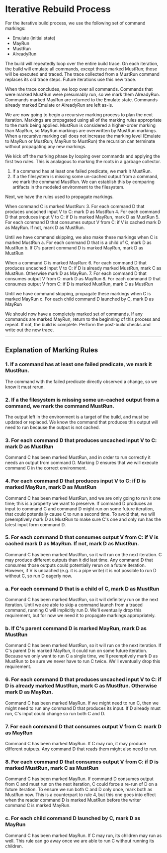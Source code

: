 # Iterative Rebuild Process
For the iterative build process, we use the following set of command markings:
- Emulate (initial state)
- MayRun
- MustRun
- AlreadyRun

The build will repeatedly loop over the entire build trace. On each iteration, the build will emulate all commands, except those marked MustRun; those will be executed and traced. The trace collected from a MustRun command replaces its old trace steps. Future iterations use this new trace.

When the trace concludes, we loop over all commands. Commands that were marked MustRun were presumably run, so we mark them AlreadyRun. Commands marked MayRun are returned to the Emulate state. Commands already marked Emulate or AlreadyRun are left as-is.

We are now going to begin a recursive marking process to plan the next iteration. Markings are propagated using all of the marking rules appropriate to the mark being applied. MustRun is considered a higher-order marking than MayRun, so MayRun markings are overwritten by MustRun markings. When a recursive marking call does not increase the marking level (Emulate to MayRun or MustRun; MayRun to MustRun) the recursion can terminate without propagating any new markings.

We kick off the marking phase by looping over commands and applying the first two rules. This is analagous to marking the roots in a garbage collector.

  1. If a command has at least one failed predicate, we mark it MustRun.
  2. If a the filesystem is missing some un-cached output from a command, we mark the command MustRun. We can establish this by comparing artifacts in the modeled environment to the filesystem.

Next, we have the rules used to propagate markings.

When command C is marked MustRun:
  3. For each command D that produces uncached input V to C: mark D as MustRun
  4. For each command D that produces input V to C: if D is marked MayRun, mark D as MustRun
  5. For each command D that consumes output V from C: if V is cached mark D as MayRun. If not, mark D as MustRun.

  Until we have command skipping, we also make these markings when C is marked MustRun
    a. For each command D that is a child of C, mark D as MustRun
    b. If C's parent command D is marked MayRun, mark D as MustRun

When a command C is marked MayRun:
  6. For each command D that produces uncached input V to C: if D is already marked MustRun, mark C as MustRun. Otherwise mark D as MayRun.
  7. For each command D that consumes output V from C: mark D as MayRun
  8. For each command D that consumes output V from C: if D is marked MustRun, mark C as MustRun

  Until we have command skipping, propagate these markings when C is marked MayRun
    c. For each child command D launched by C, mark D as MayRun

We should now have a completely marked set of commands. If any commands are marked MayRun, return to the beginning of this process and repeat. If not, the build is complete. Perform the post-build checks and write out the new trace.

---

## Explanation of Marking Rules

### 1. If a command has at least one failed predicate, we mark it MustRun.
The command with the failed predicate directly observed a change, so we know it must rerun.

### 2. If a the filesystem is missing some un-cached output from a command, we mark the command MustRun.
The output left in the environment is a target of the build, and must be updated or replaced. We know the command that produces this output will need to run because the output is not cached.

### 3. For each command D that produces uncached input V to C: mark D as MustRun
Command C has been marked MustRun, and in order to run correctly it needs an output from command D. Marking D ensures that we will execute command C in the correct environment.

### 4. For each command D that produces input V to C: if D is marked MayRun, mark D as MustRun
Command C has been marked MustRun, and we are only going to run it one time; this is a property we want to preserve. If command D produces an input to command C and command D might run on some future iteration, that could potentially cause C to run a second time. To avoid that, we will preemptively mark D as MustRun to make sure C's one and only run has the latest input form command D.

### 5. For each command D that consumes output V from C: if V is cached mark D as MayRun. If not, mark D as MustRun.
Command C has been marked MustRun, so it will run on the next iteration. C may produce different outputs than it did last time. Any command D that consumes those outputs could potentially rerun on a future iteration. However, if V is uncached (e.g. it is a pipe write) it is not possible to run D without C, so run D eagerly now.

### a. For each command D that is a child of C, mark D as MustRun
Command C has been marked MustRun, so it will definitely run on the next iteration. Until we are able to skip a command launch from a traced command, running C will implicitly run D. We'll eventually drop this requirement, but for now we need it to propagate markings appropriately.

### b. If C's parent command D is marked MayRun, mark D as MustRun
Command C has been marked MustRun, so it will run on the next iteration. If C's parent D is marked MayRun, it could run on some future iteration. Because we only want to run C a single time, we'll preemptively mark D as MustRun to be sure we never have to run C twice. We'll eventually drop this requirement.

### 6. For each command D that produces uncached input V to C: if D is already marked MustRun, mark C as MustRun. Otherwise mark D as MayRun.
Command C has been marked MayRun. If we might need to run C, then we might need to run any command D that produces its input. If D already must run, C's input could change so run both C and D.

### 7. For each command D that consumes output V from C: mark D as MayRun
Command C has been marked MayRun. If C may run, it may produce different outputs. Any command D that reads them might also need to run.

### 8. For each command D that consumes output V from C: if D is marked MustRun, mark C as MustRun
Command C has been marked MayRun. If command D consumes output from C and must run on the next iteration, C could force a re-run of D on a future iteration. To ensure we run both C and D only once, mark both as MustRun now. This is a counterpart to rule 4, but this one goes into effect when the reader command D is marked MustRun before the writer command C is marked MayRun.

### c. For each child command D launched by C, mark D as MayRun
Command C has been marked MayRun. If C may run, its children may run as well. This rule can go away once we are able to run C without running its children.

